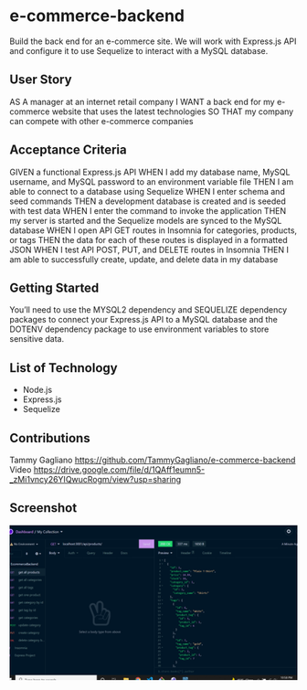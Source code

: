 # e-commerce-backend

Build the back end for an e-commerce site. We will work with Express.js API and configure it to use Sequelize to interact with a MySQL database.

## User Story 
AS A manager at an internet retail company
I WANT a back end for my e-commerce website that uses the latest technologies
SO THAT my company can compete with other e-commerce companies

## Acceptance Criteria

GIVEN a functional Express.js API
WHEN I add my database name, MySQL username, and MySQL password to an environment variable file
THEN I am able to connect to a database using Sequelize
WHEN I enter schema and seed commands
THEN a development database is created and is seeded with test data
WHEN I enter the command to invoke the application
THEN my server is started and the Sequelize models are synced to the MySQL database
WHEN I open API GET routes in Insomnia for categories, products, or tags
THEN the data for each of these routes is displayed in a formatted JSON
WHEN I test API POST, PUT, and DELETE routes in Insomnia
THEN I am able to successfully create, update, and delete data in my database

## Getting Started
You’ll need to use the MYSQL2 dependency and SEQUELIZE dependency packages to connect your Express.js API to a MySQL database and the DOTENV dependency package to use environment variables to store sensitive data.

## List of Technology
- Node.js
- Express.js
- Sequelize

## Contributions

Tammy Gagliano
https://github.com/TammyGagliano/e-commerce-backend
Video
https://drive.google.com/file/d/1QAff1eumn5-_zMi1vncy26YIQwucRogm/view?usp=sharing

## Screenshot 
![E-Commerce Backend](./ecommercescreenshot.png)
